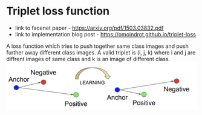 # Triplet loss function
* link to facenet paper - https://arxiv.org/pdf/1503.03832.pdf
* link to implementation blog post - https://omoindrot.github.io/triplet-loss

A loss function which tries to push together same class images and push further away different class images. 
A valid triplet is (i, j, k) where i and j are diffrent images of same class and k is an image of different class.
![](%D7%A6%D7%99%D7%9C%D7%95%D7%9D%20%D7%9E%D7%A1%D7%9A%202020.11.08%20%D7%91.1.00.13.png)